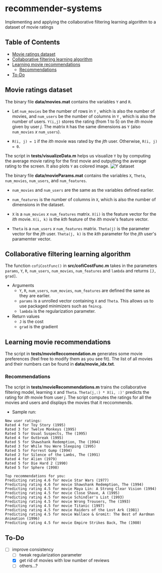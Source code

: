 # recommender-systems
Implementing and applying the collaborative filtering learning algorithm to a dataset of movie ratings

## Table of Contents
* [Movie ratings dataset](#movie-ratings-dataset)
* [Collaborative filtering learning algorithm](#collaborative-filtering-learning-algorithm)
* [Learning movie recommendations](#learning-movie-recommendations)
  * [Recommendations](#recommendations)
* [To-Do](#to\-do)

## Movie ratings dataset
The binary file **data/movies.mat** contains the variables ```Y```
and ```R```. 


* Let ```num_movies``` be the number of rows in ```Y```
, which is also the number of movies,
and ```num_users``` be the number of columns in ```Y```
, which is also the number of users.
```Y(i,j)``` stores the rating (from 1 to 5)
on the *ith* movie given by user *j*.
The matrix ```R``` has the same dimensions as ```Y```
(also ```num_movies``` *x* ```num_users```). 

* ```R(i, j) = 1``` if the *ith* movie was rated by the *jth* user.
Otherwise, ```R(i, j) = 0```.

The script in **tests/visualizeData.m** helps us visualize ```Y``` by
by computing the average movie rating for the first movie and outputting
the average rating to the screen. It also plots ```Y``` as colored image.
![Y dataset](figures/ratings.jpg)




The binary file **data/movieParams.mat** contains the variables
```X```, ```Theta```, ```num_movies```, ```num_users```, and
```num_features```. 


* ```num_movies``` and ```num_users``` are the same as the
variables defined earlier. 

* ```num_features``` is the number of columns in ```X```,
which is also the number of dimensions in the dataset.

* ```X``` is a ```num_movies``` *x* ```num_features``` matrix.
```X(i)``` is the feature vector for the *ith* movie.
```X(i, k)``` is the *kth* feature of the *ith* movie's feature vector.

* ```Theta``` is a ```num_users``` *x* ```num_features``` matrix.
```Theta(j)``` is the parameter vector for the *jth* user.
```Theta(j, k)``` is the *kth* parameter for the *jth* user's paramemter vector.



## Collaborative filtering learning algorithm
The function ```cofiCostFunc()``` in **src/cofiCostFunc.m** takes in the parameters
```params```, ```Y```, ```R```, ```num_users```, ```num_movies```, ```num_features```
and ```lambda``` and returns ```[J, grad]```.
* Arguments
  * ```Y```, ```R```, ```num_users```, ```num_movies```, ```num_features``` are defined
  the same as they are earlier.
  * ```params``` is a unrolled vector containing ```X``` and ```Theta```. This allows
  us to use packaged minimizers such as ```fmincg```.
  * ```lambda``` is the regularization parameter.
* Return values
  * ```J``` is the cost
  * ```grad``` is the gradient

## Learning movie recommendations
The script in **tests/movieReccomendation.m** generates some movie preferences (feel
free to modify them as you see fit). The list of all movies and their numbers can be
found in **data/movie_idx.txt**. 
### Recommendations
The script in **tests/movieRecommendations.m** trains the collaborative filtering model,
learning ```X``` and ```Theta```. ```Theta(j,:) * X(i, :)'``` predicts the rating for
*ith* movie from user *j*. The script computes the ratings for all the movies and users
and displays the movies that it reccommends.
* Sample run:
```
New user ratings:
Rated 4 for Toy Story (1995)
Rated 3 for Twelve Monkeys (1995)
Rated 5 for Usual Suspects, The (1995)
Rated 4 for Outbreak (1995)
Rated 5 for Shawshank Redemption, The (1994)
Rated 3 for While You Were Sleeping (1995)
Rated 5 for Forrest Gump (1994)
Rated 2 for Silence of the Lambs, The (1991)
Rated 4 for Alien (1979)
Rated 5 for Die Hard 2 (1990)
Rated 5 for Sphere (1998)

Top recommendations for you:
Predicting rating 4.6 for movie Star Wars (1977)
Predicting rating 4.6 for movie Shawshank Redemption, The (1994)
Predicting rating 4.5 for movie Maya Lin: A Strong Clear Vision (1994)
Predicting rating 4.5 for movie Close Shave, A (1995)
Predicting rating 4.5 for movie Schindler's List (1993)
Predicting rating 4.5 for movie Wrong Trousers, The (1993)
Predicting rating 4.5 for movie Titanic (1997)
Predicting rating 4.5 for movie Raiders of the Lost Ark (1981)
Predicting rating 4.5 for movie Wallace & Gromit: The Best of Aardman Animation (1996)
Predicting rating 4.5 for movie Empire Strikes Back, The (1980)
```

## To-Do
- [ ] improve consistency
  - [ ] tweak regularization parameter
  - [X] get rid of movies with low number of reviews
  - [ ] others...?
